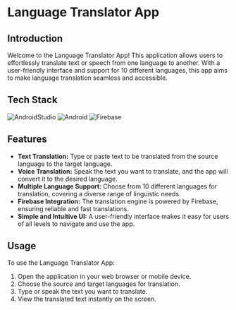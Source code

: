# Language Translator App

## Introduction

Welcome to the Language Translator App! This application allows users to effortlessly translate text or speech from one language to another. With a user-friendly interface and support for 10 different languages, this app aims to make language translation seamless and accessible.

## Tech Stack

<div align="left">
<img alt="AndroidStudio" src="https://img.shields.io/badge/Android_Studio-3DDC84?style=for-the-badge&logo=android-studio&logoColor=white"/>
<img alt="Android" src="https://img.shields.io/badge/Android-3DDC84?style=for-the-badge&logo=android&logoColor=white"/>
<img alt="Firebase" src="https://img.shields.io/badge/firebase-ffca28?style=for-the-badge&logo=firebase&logoColor=black"/>
</div>

## Features

- **Text Translation:** Type or paste text to be translated from the source language to the target language.
- **Voice Translation:** Speak the text you want to translate, and the app will convert it to the desired language.
- **Multiple Language Support:** Choose from 10 different languages for translation, covering a diverse range of linguistic needs.
- **Firebase Integration:** The translation engine is powered by Firebase, ensuring reliable and fast translations.
- **Simple and Intuitive UI:** A user-friendly interface makes it easy for users of all levels to navigate and use the app.

## Usage

To use the Language Translator App:
1. Open the application in your web browser or mobile device.
2. Choose the source and target languages for translation.
3. Type or speak the text you want to translate.
4. View the translated text instantly on the screen.


